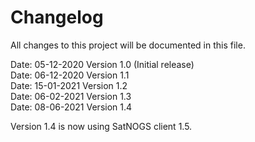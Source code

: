# Changelog
All changes to this project will be documented in this file.

Date: 05-12-2020 Version 1.0 (Initial release)\
Date: 06-12-2020 Version 1.1\
Date: 15-01-2021 Version 1.2\
Date: 06-02-2021 Version 1.3\
Date: 08-06-2021 Version 1.4

Version 1.4 is now using SatNOGS client 1.5.
